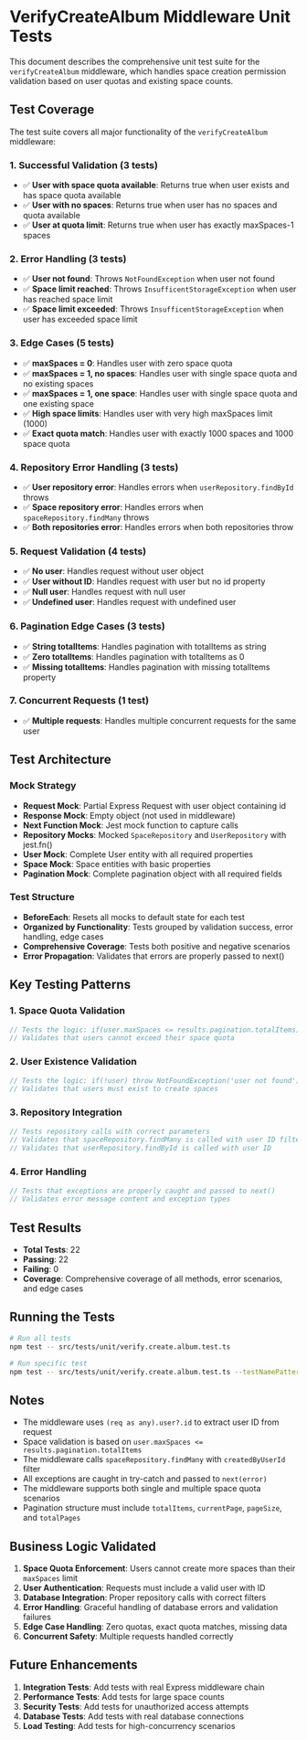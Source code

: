 # VerifyCreateAlbum Middleware Unit Tests

This document describes the comprehensive unit test suite for the `verifyCreateAlbum` middleware, which handles space creation permission validation based on user quotas and existing space counts.

## Test Coverage

The test suite covers all major functionality of the `verifyCreateAlbum` middleware:

### 1. Successful Validation (3 tests)
- ✅ **User with space quota available**: Returns true when user exists and has space quota available
- ✅ **User with no spaces**: Returns true when user has no spaces and quota available
- ✅ **User at quota limit**: Returns true when user has exactly maxSpaces-1 spaces

### 2. Error Handling (3 tests)
- ✅ **User not found**: Throws `NotFoundException` when user not found
- ✅ **Space limit reached**: Throws `InsufficentStorageException` when user has reached space limit
- ✅ **Space limit exceeded**: Throws `InsufficentStorageException` when user has exceeded space limit

### 3. Edge Cases (5 tests)
- ✅ **maxSpaces = 0**: Handles user with zero space quota
- ✅ **maxSpaces = 1, no spaces**: Handles user with single space quota and no existing spaces
- ✅ **maxSpaces = 1, one space**: Handles user with single space quota and one existing space
- ✅ **High space limits**: Handles user with very high maxSpaces limit (1000)
- ✅ **Exact quota match**: Handles user with exactly 1000 spaces and 1000 space quota

### 4. Repository Error Handling (3 tests)
- ✅ **User repository error**: Handles errors when `userRepository.findById` throws
- ✅ **Space repository error**: Handles errors when `spaceRepository.findMany` throws
- ✅ **Both repositories error**: Handles errors when both repositories throw

### 5. Request Validation (4 tests)
- ✅ **No user**: Handles request without user object
- ✅ **User without ID**: Handles request with user but no id property
- ✅ **Null user**: Handles request with null user
- ✅ **Undefined user**: Handles request with undefined user

### 6. Pagination Edge Cases (3 tests)
- ✅ **String totalItems**: Handles pagination with totalItems as string
- ✅ **Zero totalItems**: Handles pagination with totalItems as 0
- ✅ **Missing totalItems**: Handles pagination with missing totalItems property

### 7. Concurrent Requests (1 test)
- ✅ **Multiple requests**: Handles multiple concurrent requests for the same user

## Test Architecture

### Mock Strategy
- **Request Mock**: Partial Express Request with user object containing id
- **Response Mock**: Empty object (not used in middleware)
- **Next Function Mock**: Jest mock function to capture calls
- **Repository Mocks**: Mocked `SpaceRepository` and `UserRepository` with jest.fn()
- **User Mock**: Complete User entity with all required properties
- **Space Mock**: Space entities with basic properties
- **Pagination Mock**: Complete pagination object with all required fields

### Test Structure
- **BeforeEach**: Resets all mocks to default state for each test
- **Organized by Functionality**: Tests grouped by validation success, error handling, edge cases
- **Comprehensive Coverage**: Tests both positive and negative scenarios
- **Error Propagation**: Validates that errors are properly passed to next()

## Key Testing Patterns

### 1. Space Quota Validation
```typescript
// Tests the logic: if(user.maxSpaces <= results.pagination.totalItems) throw InsufficentStorageException
// Validates that users cannot exceed their space quota
```

### 2. User Existence Validation
```typescript
// Tests the logic: if(!user) throw NotFoundException('user not found')
// Validates that users must exist to create spaces
```

### 3. Repository Integration
```typescript
// Tests repository calls with correct parameters
// Validates that spaceRepository.findMany is called with user ID filter
// Validates that userRepository.findById is called with user ID
```

### 4. Error Handling
```typescript
// Tests that exceptions are properly caught and passed to next()
// Validates error message content and exception types
```

## Test Results

- **Total Tests**: 22
- **Passing**: 22
- **Failing**: 0
- **Coverage**: Comprehensive coverage of all methods, error scenarios, and edge cases

## Running the Tests

```bash
# Run all tests
npm test -- src/tests/unit/verify.create.album.test.ts

# Run specific test
npm test -- src/tests/unit/verify.create.album.test.ts --testNamePattern="successful validation"
```

## Notes

- The middleware uses `(req as any).user?.id` to extract user ID from request
- Space validation is based on `user.maxSpaces <= results.pagination.totalItems`
- The middleware calls `spaceRepository.findMany` with `createdByUserId` filter
- All exceptions are caught in try-catch and passed to `next(error)`
- The middleware supports both single and multiple space quota scenarios
- Pagination structure must include `totalItems`, `currentPage`, `pageSize`, and `totalPages`

## Business Logic Validated

1. **Space Quota Enforcement**: Users cannot create more spaces than their `maxSpaces` limit
2. **User Authentication**: Requests must include a valid user with ID
3. **Database Integration**: Proper repository calls with correct filters
4. **Error Handling**: Graceful handling of database errors and validation failures
5. **Edge Case Handling**: Zero quotas, exact quota matches, missing data
6. **Concurrent Safety**: Multiple requests handled correctly

## Future Enhancements

1. **Integration Tests**: Add tests with real Express middleware chain
2. **Performance Tests**: Add tests for large space counts
3. **Security Tests**: Add tests for unauthorized access attempts
4. **Database Tests**: Add tests with real database connections
5. **Load Testing**: Add tests for high-concurrency scenarios
